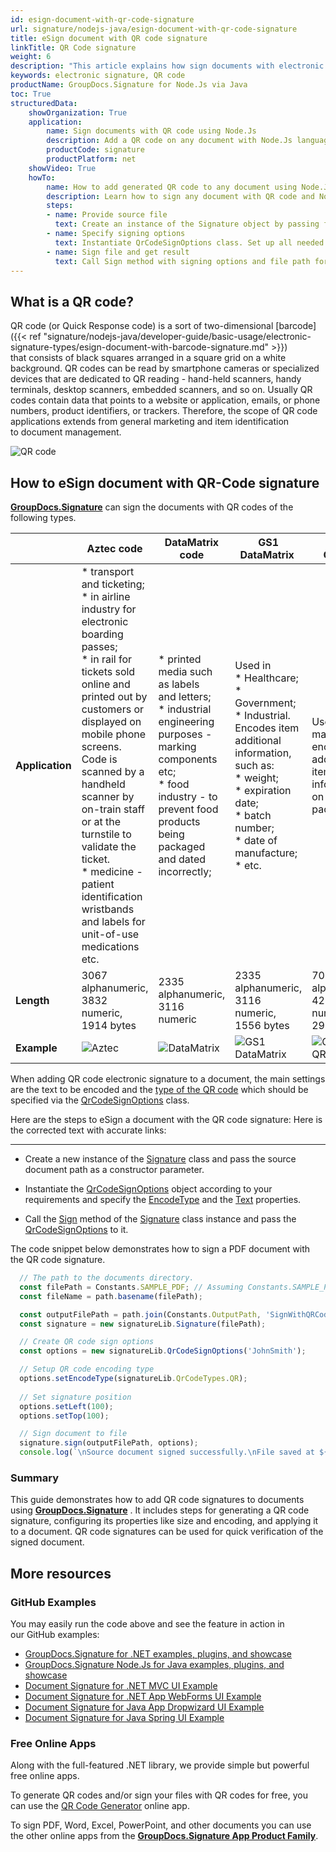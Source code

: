 ```yaml
---
id: esign-document-with-qr-code-signature
url: signature/nodejs-java/esign-document-with-qr-code-signature
title: eSign document with QR code signature
linkTitle: QR Code signature
weight: 6
description: "This article explains how sign documents with electronic signature as QR code on document page with GroupDocs.Signature API."
keywords: electronic signature, QR code 
productName: GroupDocs.Signature for Node.Js via Java 
toc: True
structuredData:
    showOrganization: True
    application:    
        name: Sign documents with QR code using Node.Js    
        description: Add a QR code on any document with Node.Js language by GroupDocs.Signature for Node.Js via Java APIs
        productCode: signature
        productPlatform: net 
    showVideo: True
    howTo:
        name: How to add generated QR code to any document using Node.Js 
        description: Learn how to sign any document with QR code and Node.Js
        steps:
        - name: Provide source file
          text: Create an instance of the Signature object by passing file as a constructor parameter. You may provide either a file path or a file stream. 
        - name: Specify signing options 
          text: Instantiate QrCodeSignOptions class. Set up all needed data.
        - name: Sign file and get result 
          text: Call Sign method with signing options and file path for result file. You also may use a stream as output.
---
```

## What is a QR code?

QR code (or Quick Response code) is a sort of two-dimensional [barcode]({{< ref "signature/nodejs-java/developer-guide/basic-usage/electronic-signature-types/esign-document-with-barcode-signature.md" >}}) that consists of black squares arranged in a square grid on a white background. QR codes can be read by smartphone cameras or specialized devices that are dedicated to QR reading - hand-held scanners, handy terminals, desktop scanners, embedded scanners, and so on. Usually QR codes contain data that points to a website or application, emails, or phone numbers, product identifiers, or trackers. Therefore, the scope of QR code applications extends from general marketing and item identification to document management.

![QR code](/signature/nodejs-java/images/esign-document-with-qr-code-signature.png)

## How to eSign document with QR-Code signature

[**GroupDocs.Signature**](https://products.groupdocs.com/signature/nodejs-java) can sign the documents with QR codes of the following types. 

| |Aztec code | DataMatrix code | GS1 DataMatrix  | GS1 QR code  | QR |
| --- | --- | --- | --- | --- | --- |
| **Application** | * transport and ticketing;<br> * in airline industry for electronic boarding passes;<br> * in rail for tickets sold online and printed out by customers or displayed on mobile phone screens. Code is scanned by a handheld scanner by on-train staff or at the turnstile to validate the ticket.<br> * medicine - patient identification wristbands and labels for unit-of-use medications etc. | * printed media such as labels and letters;<br> * industrial engineering purposes - marking components etc;<br>  * food industry - to prevent food products being packaged and dated incorrectly; | Used in<br> * Healthcare;<br> * Government;<br> * Industrial.<br> Encodes item additional information, such as:<br> * weight;<br> * expiration date;<br> * batch number;<br> * date of manufacture;<br> * etc.| Used in marketing to encode additional item information on the package | Widely used in automotive industry and mobile applications. Useful for encoding large amount of data characters and specific URLs.| 
| **Length** | 3067 alphanumeric,<br> 3832 numeric,<br> 1914 bytes | 2335 alphanumeric,<br> 3116 numeric | 2335 alphanumeric,<br> 3116 numeric,<br> 1556 bytes | 7089 alphanumeric,<br> 4296 numeric,<br> 2953 bytes | 4296 alphanumeric,<br> 7089 numeric,<br> 2953 bytes |
| **Example** | ![Aztec](/signature/nodejs-java/images/esign-document-with-qr-code-signature_1.png) | ![DataMatrix](/signature/nodejs-java/images/esign-document-with-qr-code-signature_2.png) | ![GS1 DataMatrix](/signature/nodejs-java/images/esign-document-with-qr-code-signature_3.png) | ![GS1 QR code](/signature/nodejs-java/images/esign-document-with-qr-code-signature_4.png) | ![QR](/signature/nodejs-java/images/esign-document-with-qr-code-signature_5.png)

When adding QR code electronic signature to a document, the main settings are the text to be encoded and the [type of the QR code](https://reference.groupdocs.com/signature/nodejs-java/com.groupdocs.signature.domain/qrcodetypes/#fields) which should be specified via the [QrCodeSignOptions](https://reference.groupdocs.com/signature/nodejs-java/com.groupdocs.signature.options/qrcodesignoptions) class.  

Here are the steps to eSign a document with the QR code signature:
Here is the corrected text with accurate links:

---

* Create a new instance of the [Signature](https://reference.groupdocs.com/signature/nodejs-java/com.groupdocs.signature/signature) class and pass the source document path as a constructor parameter.

* Instantiate the [QrCodeSignOptions](https://reference.groupdocs.com/signature/nodejs-java/com.groupdocs.signature.options/qrcodesignoptions) object according to your requirements and specify the [EncodeType](https://reference.groupdocs.com/signature/nodejs-java/com.groupdocs.signature.options/qrcodesignoptions/encodetype) and the [Text](https://reference.groupdocs.com/signature/nodejs-java/com.groupdocs.signature.options/textsignoptions/text) properties.

* Call the [Sign](https://reference.groupdocs.com/signature/nodejs-java/com.groupdocs.signature/signature/sign) method of the [Signature](https://reference.groupdocs.com/signature/nodejs-java/com.groupdocs.signature/signature) class instance and pass the [QrCodeSignOptions](https://reference.groupdocs.com/signature/nodejs-java/com.groupdocs.signature.options/qrcodesignoptions) to it.

The code snippet below demonstrates how to sign a PDF document with the QR code signature.

```javascript
  // The path to the documents directory.
  const filePath = Constants.SAMPLE_PDF; // Assuming Constants.SAMPLE_PDF is defined elsewhere
  const fileName = path.basename(filePath);

  const outputFilePath = path.join(Constants.OutputPath, 'SignWithQRCode', fileName);
  const signature = new signatureLib.Signature(filePath);

  // Create QR code sign options
  const options = new signatureLib.QrCodeSignOptions('JohnSmith');

  // Setup QR code encoding type
  options.setEncodeType(signatureLib.QrCodeTypes.QR);
  
  // Set signature position
  options.setLeft(100);
  options.setTop(100);

  // Sign document to file
  signature.sign(outputFilePath, options);
  console.log(`\nSource document signed successfully.\nFile saved at ${outputFilePath}`);
```
### Summary
This guide demonstrates how to add QR code signatures to documents using [**GroupDocs.Signature**](https://products.groupdocs.com/signature/nodejs-java) . It includes steps for generating a QR code signature, configuring its properties like size and encoding, and applying it to a document. QR code signatures can be used for quick verification of the signed document.



## More resources

### GitHub Examples

You may easily run the code above and see the feature in action in our GitHub examples:

* [GroupDocs.Signature for .NET examples, plugins, and showcase](https://github.com/groupdocs-signature/GroupDocs.Signature-for-.NET)
* [GroupDocs.Signature Node.Js for Java examples, plugins, and showcase](https://github.com/groupdocs-signature/GroupDocs.Signature-for-Java)
* [Document Signature for .NET MVC UI Example](https://github.com/groupdocs-signature/GroupDocs.Signature-for-.NET-MVC)
* [Document Signature for .NET App WebForms UI Example](https://github.com/groupdocs-signature/GroupDocs.Signature-for-.NET-WebForms)
* [Document Signature for Java App Dropwizard UI Example](https://github.com/groupdocs-signature/GroupDocs.Signature-for-Java-Dropwizard)
* [Document Signature for Java Spring UI Example](https://github.com/groupdocs-signature/GroupDocs.Signature-for-Java-Spring)

### Free Online Apps

Along with the full-featured .NET library, we provide simple but powerful free online apps.

To generate QR codes and/or sign your files with QR codes for free, you can use the [QR Code Generator](https://products.groupdocs.app/signature/generate/qrcode) online app.

To sign PDF, Word, Excel, PowerPoint, and other documents you can use the other online apps from the **[GroupDocs.Signature App Product Family](https://products.groupdocs.app/signature/family)**.